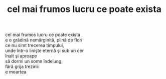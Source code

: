 ﻿---
title: cel mai frumos lucru ce poate exista
year: 1997
---

cel mai frumos lucru ce poate exista  
e o grădină nemărginită, plină de flori  
ce nu simt trecerea timpului,  
unde într-o linişte eternă şi sub un cer  
înalt şi aproape  
să dormi un somn îndelung,  
fără grija trezirii:  
e moartea  
